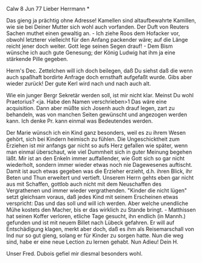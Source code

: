 Calw 8 Jun 77
Lieber Herrmann <Mogl>*

Das gieng ja prächtig ohne Adresse! Kamellen sind altaufbewahrte Kamillen, wie sie bei Deiner Mutter sich wohl auch vorfanden. Der Duft von Reuters Sachen muthet einen gewaltig an. - Ich ziehe Roos dem Hofacker vor, obwohl letzterer vielleicht für den Anfang packender wäre; auf die Länge reicht jener doch weiter. Gott lege seinen Segen drauf! - Dem Bism wünsche ich auch gute Genesung; der König Ludwig hat ihm ja eine stärkende Pille gegeben.

Herm's Dec. Zettelchen will ich doch beilegen, daß Du siehst daß die wenn auch spaßhaft bordirte Anfrage doch ernsthaft aufgefaßt wurde. Gibs aber wieder zurück! Der gute Kerl wird nach und nach auch alt.

Wie ein junger Bergr Sekretär werden soll, ist mir nicht klar. Meinst Du wohl Praetorius? <ja. Habe den Namen verschrieben>1 Das wäre eine acquisition. Dann aber müßte sich Josenh auch drauf legen, zart zu behandeln, was von manchen Seiten gewünscht und angezogen werden kann. Ich denke Pr. kann einmal was Bedeutendes werden.

Der Marie wünsch ich ein Kind ganz besonders, weil es zu ihrem Wesen gehört, sich bei Kindern heimisch zu fühlen. Die Ungeschicktheit zum Erziehen ist mir anfangs gar nicht so aufs Herz gefallen wie später, wenn man einmal überschaut, wie viel Dummheit sich in guter Meinung begehen läßt. Mir ist an den Enkeln immer auffallender, wie Gott sich so gar nicht wiederholt, sondern immer wieder etwas noch nie Dagewesenes auftischt. Damit ist auch etwas gegeben was die Erzieher erzieht, d.h. ihren Blick, ihr Beten und Thun erweitert und vertieft. Unserem Herrn gehts eben gar nicht aus mit Schaffen, gottlob auch nicht mit dem Neuschaffen des Vergrathenen und immer wieder vergrathenden. "Kinder die nicht lügen" setzt gleichsam voraus, daß jedes Kind mit seinem Erscheinen etwas verspricht: Das und das soll und will ich werden. Aber welche unendliche Mühe kostets den Macher, bis er das wirklich zu Stande bringt. - Matthissen hat seinen Koffer verloren, etliche Tage gesucht, ihn endlich (in Mannh.) gefunden und ist mit neuem Billet nach Lübeck gefahren. Er will auf Entschädigung klagen, merkt aber doch, daß es ihm als Reisemarschall von Ind nur so gut gieng, solang er für Kinder zu sorgen hatte. Nun die weg sind, habe er eine neue Lection zu lernen gehabt. Nun Adieu!
 Dein H.

Unser Fred. Dubois gefiel mir diesmal besonders wohl.
